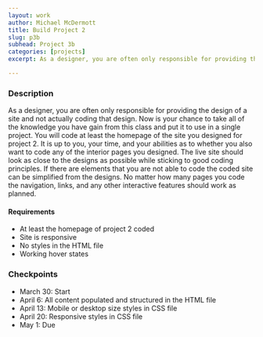 ```yaml
---
layout: work
author: Michael McDermott
title: Build Project 2
slug: p3b
subhead: Project 3b
categories: [projects]
excerpt: As a designer, you are often only responsible for providing the design of a site and not actually coding that design. Now is your chance to take all of the knowledge you have gain from this class and put it to use in a single project.

---
```


### Description
As a designer, you are often only responsible for providing the design of a site and not actually coding that design. Now is your chance to take all of the knowledge you have gain from this class and put it to use in a single project. You will code at least the homepage of the site you designed for project 2. It is up to you, your time, and your abilities as to whether you also want to code any of the interior pages you designed. The live site should look as close to the designs as possible while sticking to good coding principles. If there are elements that you are not able to code the coded site can be simplified from the designs. No matter how many pages you code the navigation, links, and any other interactive features should work as planned.

#### Requirements
* At least the homepage of project 2 coded
* Site is responsive
* No styles in the HTML file
* Working hover states

### Checkpoints
* March 30: Start
* April 6: All content populated and structured in the HTML file
* April 13: Mobile or desktop size styles in CSS file
* April 20: Responsive styles in CSS file
* May 1: Due
